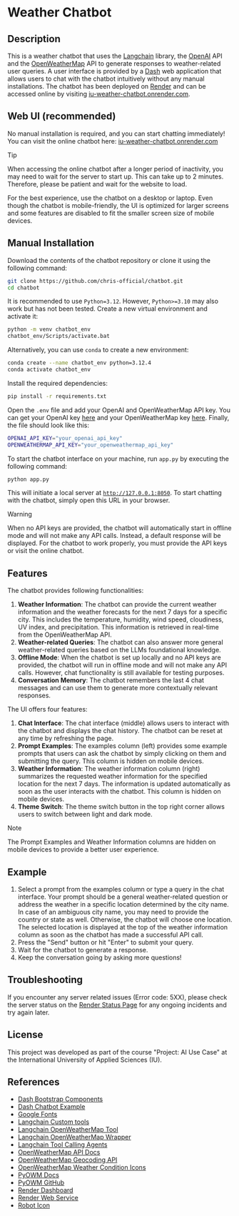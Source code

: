# Weather Chatbot

## Description

This is a weather chatbot that uses the [Langchain](https://python.langchain.com/v0.2/docs/introduction/) library, the
[OpenAI](https://platform.openai.com/docs/api-reference/introduction) API and the
[OpenWeatherMap](https://openweathermap.org/api) API to generate responses to weather-related user queries. A user
interface is provided by a [Dash](https://dash.plotly.com/tutorial) web application that allows users to chat with the
chatbot intuitively without any manual installations. The chatbot has been deployed on [Render](https://render.com/)
and can be accessed online by visiting [iu-weather-chatbot.onrender.com](https://iu-weather-chatbot.onrender.com).


## Web UI (recommended)

No manual installation is required, and you can start chatting immediately! <br>
You can visit the online chatbot here: [iu-weather-chatbot.onrender.com](https://iu-weather-chatbot.onrender.com)

> [!TIP]
> When accessing the online chatbot after a longer period of inactivity, you may need to wait for the
> server to start up. This can take up to 2 minutes. Therefore, please be patient and wait for the website to load.
> 
> For the best experience, use the chatbot on a desktop or laptop. Even though the chatbot is mobile-friendly,
> the UI is optimized for larger screens and some features are disabled to fit the smaller screen size of mobile
> devices.


## Manual Installation

Download the contents of the chatbot repository or clone it using the following command:

```bash 
git clone https://github.com/chris-official/chatbot.git
cd chatbot
```

It is recommended to use `Python=3.12`. However, `Python>=3.10` may also work but has not been tested.
Create a new virtual environment and activate it:
    
```bash
python -m venv chatbot_env
chatbot_env/Scripts/activate.bat
```

Alternatively, you can use `conda` to create a new environment:

```bash
conda create --name chatbot_env python=3.12.4
conda activate chatbot_env
```

Install the required dependencies:

```bash
pip install -r requirements.txt
```

Open the `.env` file and add your OpenAI and OpenWeatherMap API key. You can get your OpenAI key
[here](https://platform.openai.com/api-keys) and your OpenWeatherMap key
[here](https://home.openweathermap.org/api_keys). Finally, the file should look like this:

```bash
OPENAI_API_KEY="your_openai_api_key"
OPENWEATHERMAP_API_KEY="your_openweathermap_api_key"
```

To start the chatbot interface on your machine, run `app.py` by executing the following command:

```bash
python app.py
```

This will initiate a local server at [`http://127.0.0.1:8050`](http://127.0.0.1:8050).
To start chatting with the chatbot, simply open this URL in your browser.

> [!WARNING]
> When no API keys are provided, the chatbot will automatically start in offline mode and will not make any API calls.
> Instead, a default response will be displayed. For the chatbot to work properly, you must provide the API keys or
> visit the online chatbot.


## Features

The chatbot provides following functionalities:
1. **Weather Information**: The chatbot can provide the current weather information and the weather forecasts for the
next 7 days for a specific city. This includes the temperature, humidity, wind speed, cloudiness, UV index, and
precipitation. This information is retrieved in real-time from the OpenWeatherMap API.
2. **Weather-related Queries**: The chatbot can also answer more general weather-related queries based on the LLMs
foundational knowledge.
3. **Offline Mode**: When the chatbot is set up locally and no API keys are provided, the chatbot will run in offline
mode and will not make any API calls. However, chat functionality is still available for testing purposes.
4. **Conversation Memory**: The chatbot remembers the last 4 chat messages and can use them to generate more
contextually relevant responses.

The UI offers four features:
1. **Chat Interface**: The chat interface (middle) allows users to interact with the chatbot and displays the chat
history. The chatbot can be reset at any time by refreshing the page.
2. **Prompt Examples**: The examples column (left) provides some example prompts that users can ask the chatbot by
simply clicking on them and submitting the query. This column is hidden on mobile devices.
3. **Weather Information**: The weather information column (right) summarizes the requested weather information for the
specified location for the next 7 days. The information is updated automatically as soon as the user interacts with the
chatbot. This column is hidden on mobile devices.
4. **Theme Switch**: The theme switch button in the top right corner allows users to switch between light and dark mode.

> [!NOTE]
> The Prompt Examples and Weather Information columns are hidden on mobile devices to provide a better user experience.


## Example

1. Select a prompt from the examples column or type a query in the chat interface. Your prompt should be a general
weather-related question or address the weather in a specific location determined by the city name. In case of an
ambiguous city name, you may need to provide the country or state as well. Otherwise, the chatbot will choose one
location. The selected location is displayed at the top of the weather information column as soon as the chatbot has
made a successful API call.
2. Press the "Send" button or hit "Enter" to submit your query.
3. Wait for the chatbot to generate a response.
4. Keep the conversation going by asking more questions!


## Troubleshooting

If you encounter any server related issues (Error code: 5XX), please check the server status on the
[Render Status Page](https://status.render.com) for any ongoing incidents and try again later.


## License

This project was developed as part of the course "Project: AI Use Case" at the International University of 
Applied Sciences (IU).


## References

* [Dash Bootstrap Components](https://dash-bootstrap-components.opensource.faculty.ai/docs/)
* [Dash Chatbot Example](https://github.com/plotly/dash-sample-apps/tree/main/apps/dash-gpt3-chatbot)
* [Google Fonts](https://fonts.google.com/specimen/Poppins)
* [Langchain Custom tools](https://python.langchain.com/v0.2/docs/how_to/custom_tools/)
* [Langchain OpenWeatherMap Tool](https://python.langchain.com/v0.2/docs/integrations/tools/openweathermap/)
* [Langchain OpenWeatherMap Wrapper](https://python.langchain.com/v0.2/docs/integrations/providers/openweathermap/)
* [Langchain Tool Calling Agents](https://python.langchain.com/v0.1/docs/modules/agents/agent_types/tool_calling/)
* [OpenWeatherMap API Docs](https://openweathermap.org/api/one-call-3)
* [OpenWeatherMap Geocoding API](https://openweathermap.org/api/geocoding-api)
* [OpenWeatherMap Weather Condition Icons](https://openweathermap.org/weather-conditions)
* [PyOWM Docs](https://pyowm.readthedocs.io/en/latest/v3/code-recipes.html)
* [PyOWM GitHub](https://github.com/csparpa/pyowm)
* [Render Dashboard](https://dashboard.render.com)
* [Render Web Service](https://docs.render.com/web-services)
* [Robot Icon](https://cdn-icons-png.flaticon.com/512/3398/3398643.png)
